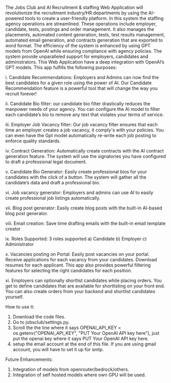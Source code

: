 The Jobs Club and AI Recruitment & staffing Web Application will revolutionize the recruitment industry/HR departments by using the AI-powered tools to create a user-friendly platform. In this system the staffing agency operations are streamlined. These operations include employer, candidate, tests, postings and order management. It also manages the placements, automated content generation, tests, test results management, automated email generation, and contracts generation that are exported to word format. The efficiency of the system is enhanced by using GPT models from OpenAI while ensuring compliance with agency policies. The system provide unparalleled support for employers, candidates and administrators. This Web Application have a deep integration with OpenAI’s GPT models. This app fulfills the following purposes:

i.	Candidate Recommendations: 
Employers and Admins can now find the best candidates for a given role using the power of AI. Our Candidate Recommendation feature is a powerful tool that will change the way you recruit forever!

ii.	Candidate Bio filter: 
our candidate bio filter drastically reduces the manpower needs of your agency. You can configure the AI model to filter each candidate’s bio to remove any text that violates your terms of service.

iii.	Employer Job Vacancy filter: 
Our job vacancy filter ensures that each time an employer creates a job vacancy, it comply's with your policies. You can even have the Gpt model automatically re-write each job posting to enforce quality standards.

iv.	Contract Generation: 
Automatically create contracts with the AI contract generation feature. The system will use the signatories you have configured to draft a professional legal document.

v.	Candidate Bio Generator: 
Easily create professional bios for your candidates with the click of a button. The system will gather all the candidate’s data and draft a professional bio.

vi.	Job vacancy generator: 
Employers and admins can use AI to easily create professional job listings automatically.

vii.	Blog post generator: 
Easily create blog posts with the built-in AI-based blog post generator.

viii.	Email creation: 
Save time drafting emails with the built-in email template creator

ix.	Roles Supported: 
3 roles supported a) Candidate b) Employer c) Administrator

x.	Vacancies posting on Portal: 
Easily post vacancies on your portal. Receive applications for each vacancy from your candidates. Download resumes for each applicant. This app also provides powerful filtering features for selecting the right candidates for each position.

xi.	Employers can optionally shortlist candidates while placing orders. 
You get to define candidates that are available for shortlisting on your front end. You can also create orders from your backend and shortlist candidates yourself.

How to use it:
1. Download the code files.
2. Go to jobsclub/settings.py.
3. Scroll the the line where it says OPENAI_API_KEY = os.getenv("OPENAI_API_KEY", "PUT Your OpenAI API key here"), just put the openai key where it says PUT Your OpenAI API key here.
4. setup the email account at the end of this file. If you are using gmail account, you will have to set it up for smtp.

Future Enhancements:
1. Integration of models from openrouter/bedrock/others.
2. Integration of self hosted models where own GPU will be used.
